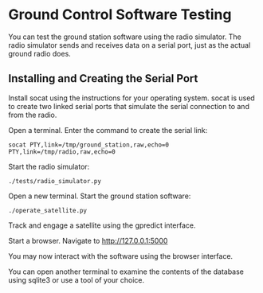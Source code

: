 # Ground Control Software Testing

You can test the ground station software using the radio simulator. The radio simulator sends and receives data on a serial port, just as the actual ground radio does.

## Installing and Creating the Serial Port

Install socat using the instructions for your operating system. socat is used to create two linked serial ports that simulate the serial connection to and from the radio. 

Open a terminal. Enter the command to create the serial link:

```socat PTY,link=/tmp/ground_station,raw,echo=0 PTY,link=/tmp/radio,raw,echo=0```

Start the radio simulator:

```./tests/radio_simulator.py```

Open a new terminal. Start the ground station software:

```./operate_satellite.py```

Track and engage a satellite using the gpredict interface.

Start a browser. Navigate to http://127.0.0.1:5000

You may now interact with the software using the browser interface.

You can open another terminal to examine the contents of the database using sqlite3 or use a tool of your choice.